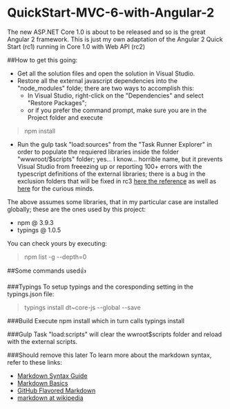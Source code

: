 # QuickStart-MVC-6-with-Angular-2
The new ASP.NET Core 1.0 is about to be released and so is the great Angular 2 framework. This is just my own adaptation of the Angular 2 Quick Start (rc1) running in Core 1.0 with Web API (rc2)

##How to get this going:
- Get all the solution files and open the solution in Visual Studio.
- Restore all the external javascript dependencies into the "node_modules" folde; there are two ways to accomplish this:
	- In Visual Studio, right-click on the "Dependencies" and select "Restore Packages"; 
	- or if you prefer the command prompt, make sure you are in the Project folder and execute

> npm install

- Run the gulp task "load:sources" from the "Task Runner Explorer" in order to populate the requiered libraries inside the folder "wwwroot/$scripts" folder; yes... I know... horrible name, but it prevents Visual Studio from freeezing up or reporting 100+ errors with the typescript definitions of the external libraries; there is a bug in the exclusion folders that will be fixed in rc3 [here the reference](https://github.com/aspnet/Tooling/issues/18) as well as [here](https://github.com/aspnet/Tooling/issues/94) for the curious minds.

The above assumes some libraries, that in my particular case are installed globally; these are the ones used by this project:
- npm @ 3.9.3
- typings @ 1.0.5

You can check yours by executing:
> npm list -g --depth=0


##Some commands used:+1:

###Typings
To setup typings and the coresponding setting in the typings.json file:
> typings install dt~core-js --global --save


###Build
Execute npm install which in turn calls typings install

###Gulp Task 
"load:scripts" will clear the wwroot\$scripts folder and reload with the external scripts.


###Should remove this later
To learn more about the markdown syntax, refer to these links:

 - [Markdown Syntax Guide](http://daringfireball.net/projects/markdown/syntax)
 - [Markdown Basics](http://daringfireball.net/projects/markdown/basics)
 - [GitHub Flavored Markdown](http://github.github.com/github-flavored-markdown/) 
 - [markdown at wikipedia](https://secure.wikimedia.org/wikipedia/en/wiki/Markdown)

